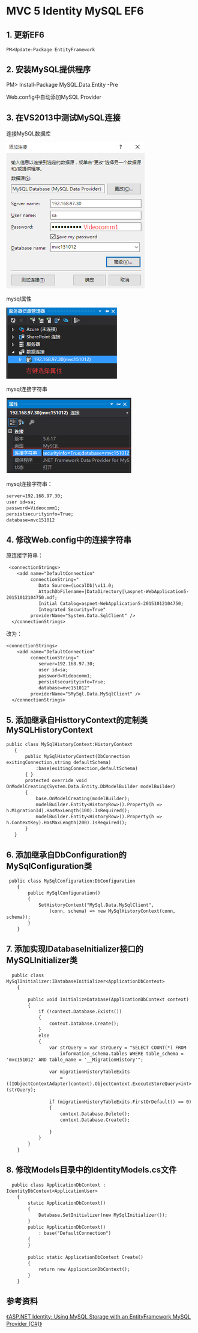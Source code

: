 MVC 5 Identity MySQL EF6
========================

## 1. 更新EF6

	PM>Update-Package EntityFramework

## 2. 安装MySQL提供程序

PM> Install-Package MySQL.Data.Entity -Pre 

Web.config中自动添加MySQL Provider
<provider 
        invariantName="MySql.Data.MySqlClient" 
        type="MySql.Data.MySqlClient.MySqlProviderServices, MySql.Data.Entity.EF6, Version=6.9.7.0, Culture=neutral, PublicKeyToken=c5687fc88969c44d">
      </provider>

<DbProviderFactories>
      <remove invariant="MySql.Data.MySqlClient" />
      <add name="MySQL Data Provider" 
           invariant="MySql.Data.MySqlClient" 
           description=".Net Framework Data Provider for MySQL" 
           type="MySql.Data.MySqlClient.MySqlClientFactory, MySql.Data, Version=6.9.7.0, Culture=neutral, PublicKeyToken=c5687fc88969c44d" />
    </DbProviderFactories>


## 3. 在VS2013中测试MySQL连接

连接MySQL数据库

![](连接MySQL数据库.png)

mysql属性		
		
![](MySQL属性.png)

mysql连接字符串

![](MySQL连接字符串.png)

mysql连接字符串：

```
server=192.168.97.30;
user id=sa;
password=Videocomm1;
persistsecurityinfo=True;
database=mvc151012
```

## 4. 修改Web.config中的连接字符串

原连接字符串：
```
 <connectionStrings>
    <add name="DefaultConnection" 
    	 connectionString="
    	 	Data Source=(LocalDb)\v11.0;
    	 	AttachDbFilename=|DataDirectory|\aspnet-WebApplication5-20151012104750.mdf;
    	 	Initial Catalog=aspnet-WebApplication5-20151012104750;
    	 	Integrated Security=True" 
		 providerName="System.Data.SqlClient" />
  </connectionStrings>
```
改为：
```
<connectionStrings>
    <add name="DefaultConnection" 
         connectionString="
         	server=192.168.97.30;
         	user id=sa;
         	password=Videocomm1;
         	persistsecurityinfo=True;
         	database=mvc151012" 
         providerName="SMySql.Data.MySqlClient" />
  </connectionStrings>
```
## 5. 添加继承自HisttoryContext的定制类MySQLHistoryContext
 ```
 public class MySqlHistoryContext:HistoryContext
    {
        public MySqlHistoryContext(DbConnection exitingConnection,string defaultSchema)
            :base(exitingConnection,defaultSchema)
        { }
        protected override void OnModelCreating(System.Data.Entity.DbModelBuilder modelBuilder)
        {
            base.OnModelCreating(modelBuilder);
            modelBuilder.Entity<HistoryRow>().Property(h => h.MigrationId).HasMaxLength(100).IsRequired();
            modelBuilder.Entity<HistoryRow>().Property(h => h.ContextKey).HasMaxLength(200).IsRequired();
        }
    }
```

## 6. 添加继承自DbConfiguration的MySqlConfiguration类

```
 public class MySqlConfiguration:DbConfiguration
    {
        public MySqlConfiguration()
        {
            SetHistoryContext("MySql.Data.MySqlClient",
                (conn, schema) => new MySqlHistoryContext(conn, schema));
        }
    }
```    

## 7. 添加实现IDatabaseInitializer<ApplicationDbContext>接口的MySQLInitializer类

```
  public class MySqlInitializer:IDatabaseInitializer<ApplicationDbContext>
    {

        public void InitializeDatabase(ApplicationDbContext context)
        {
            if (!context.Database.Exists())
            {
                context.Database.Create();
            }
            else
            {
                var strQuery = var strQuery = "SELECT COUNT(*) FROM 
                	information_schema.tables WHERE table_schema = 'mvc151012' AND table_name = '__MigrationHistory'";

                var migrationHistoryTableExits
                    = ((IObjectContextAdapter)context).ObjectContext.ExecuteStoreQuery<int>(strQuery);

                if (migrationHistoryTableExits.FirstOrDefault() == 0)
                {
                    context.Database.Delete();
                    context.Database.Create();

                }
            }
        }
    }
```    

## 8. 修改Models目录中的IdentityModels.cs文件

```
  public class ApplicationDbContext : IdentityDbContext<ApplicationUser>
    {
        static ApplicationDbContext()
        {
            Database.SetInitializer(new MySqlInitializer());
        }
        public ApplicationDbContext()
            : base("DefaultConnection")
        {
        }

        public static ApplicationDbContext Create()
        {
            return new ApplicationDbContext();
        }
    }
```


## 参考资料

[《ASP.NET Identity: Using MySQL Storage with an EntityFramework MySQL Provider (C#)》](http://www.asp.net/identity/overview/getting-started/aspnet-identity-using-mysql-storage-with-an-entityframework-mysql-provider)